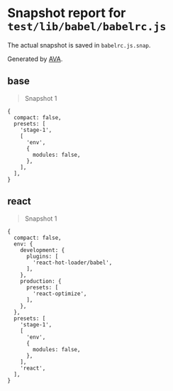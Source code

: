 # Snapshot report for `test/lib/babel/babelrc.js`

The actual snapshot is saved in `babelrc.js.snap`.

Generated by [AVA](https://ava.li).

## base

> Snapshot 1

    {
      compact: false,
      presets: [
        'stage-1',
        [
          'env',
          {
            modules: false,
          },
        ],
      ],
    }

## react

> Snapshot 1

    {
      compact: false,
      env: {
        development: {
          plugins: [
            'react-hot-loader/babel',
          ],
        },
        production: {
          presets: [
            'react-optimize',
          ],
        },
      },
      presets: [
        'stage-1',
        [
          'env',
          {
            modules: false,
          },
        ],
        'react',
      ],
    }
